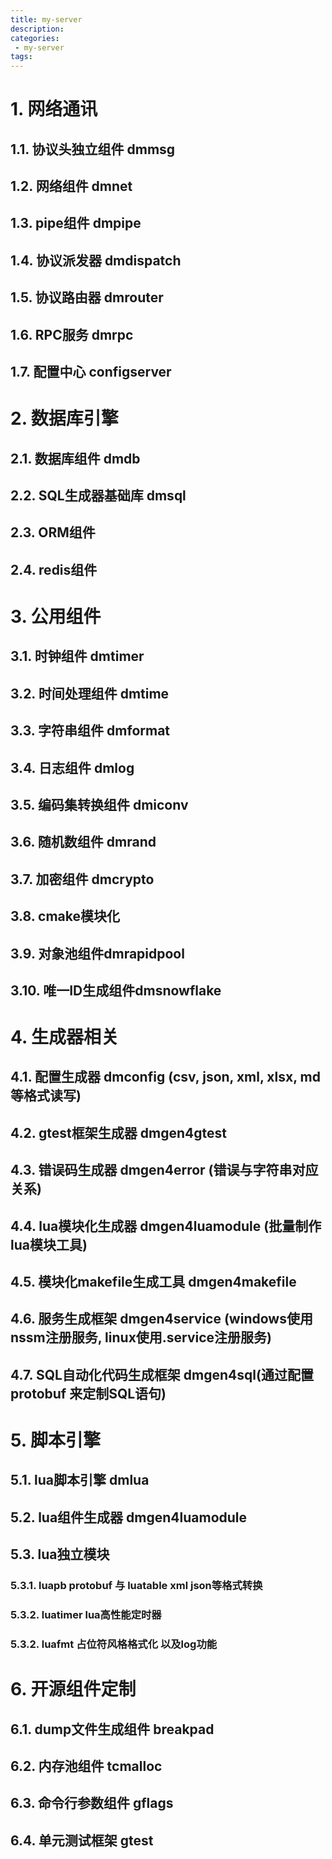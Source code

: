 ```yaml
---
title: my-server
description:
categories:
 - my-server
tags:
---
```


# 1. 网络通讯

## 1.1. 协议头独立组件 dmmsg

## 1.2. 网络组件 dmnet

## 1.3. pipe组件 dmpipe

## 1.4. 协议派发器 dmdispatch

## 1.5. 协议路由器 dmrouter

## 1.6. RPC服务 dmrpc

## 1.7. 配置中心 configserver

# 2. 数据库引擎

## 2.1. 数据库组件 dmdb

## 2.2. SQL生成器基础库 dmsql

## 2.3. ORM组件

## 2.4. redis组件

# 3. 公用组件

## 3.1. 时钟组件 dmtimer

## 3.2. 时间处理组件 dmtime

## 3.3. 字符串组件 dmformat

## 3.4. 日志组件 dmlog

## 3.5. 编码集转换组件 dmiconv

## 3.6. 随机数组件 dmrand

## 3.7. 加密组件 dmcrypto

## 3.8. cmake模块化

## 3.9. 对象池组件dmrapidpool

## 3.10. 唯一ID生成组件dmsnowflake

# 4. 生成器相关

## 4.1. 配置生成器 dmconfig (csv, json, xml, xlsx, md等格式读写)

## 4.2. gtest框架生成器 dmgen4gtest

## 4.3. 错误码生成器 dmgen4error (错误与字符串对应关系)

## 4.4. lua模块化生成器 dmgen4luamodule (批量制作lua模块工具)

## 4.5. 模块化makefile生成工具 dmgen4makefile

## 4.6. 服务生成框架 dmgen4service (windows使用nssm注册服务, linux使用.service注册服务)

## 4.7. SQL自动化代码生成框架 dmgen4sql(通过配置protobuf 来定制SQL语句)

# 5. 脚本引擎

## 5.1. lua脚本引擎 dmlua

## 5.2. lua组件生成器 dmgen4luamodule

## 5.3. lua独立模块

### 5.3.1. luapb protobuf 与 luatable xml json等格式转换

### 5.3.2. luatimer lua高性能定时器

### 5.3.2. luafmt 占位符风格格式化 以及log功能

# 6. 开源组件定制

## 6.1. dump文件生成组件 breakpad

## 6.2. 内存池组件 tcmalloc

## 6.3. 命令行参数组件 gflags

## 6.4. 单元测试框架 gtest
